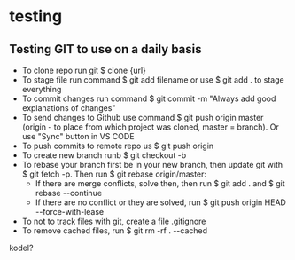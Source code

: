 # testing
## Testing GIT to use on a daily basis
* To clone repo run git $ clone {url}
* To stage file run command $ git add filename or use $ git add . to stage everything
* To commit changes run command $ git commit -m "Always add good explanations of changes"
* To send changes to Github use command $ git push origin master (origin - to place from which project was cloned, master = branch). Or use "Sync" button in VS CODE
* To push commits to remote repo us $ git push origin <current branch name>
* To create new branch runb $ git checkout -b <branc name>
* To rebase your branch first be in your new branch, then update git with $ git fetch -p. Then run $ git rebase origin/master:
    * If there are merge conflicts, solve then, then run $ git add . and $ git rebase --continue
    * If there are no conflict or they are solved, run $ git push origin HEAD --force-with-lease
* To not to track files with git, create a file .gitignore
* To remove cached files, run $ git rm -rf . --cached

kodel?